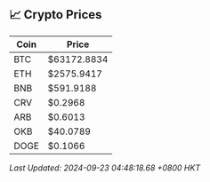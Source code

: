 ## 📈 Crypto Prices

| Coin | Price |
| ---- | ----- |
| BTC | $63172.8834 |
| ETH | $2575.9417 |
| BNB | $591.9188 |
| CRV | $0.2968 |
| ARB | $0.6013 |
| OKB | $40.0789 |
| DOGE | $0.1066 |

_Last Updated: 2024-09-23 04:48:18.68 +0800 HKT_